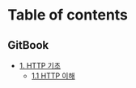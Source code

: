 # Table of contents

## GitBook

* [1. HTTP 기초](README.md)
  * [1.1 HTTP 이해](gitbook/readme/1.1-http.md)
